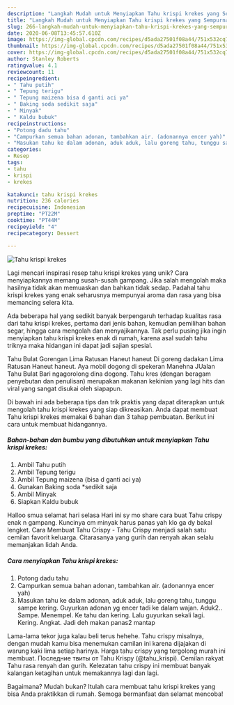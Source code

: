 ```yaml
---
description: "Langkah Mudah untuk Menyiapkan Tahu krispi krekes yang Sempurna"
title: "Langkah Mudah untuk Menyiapkan Tahu krispi krekes yang Sempurna"
slug: 266-langkah-mudah-untuk-menyiapkan-tahu-krispi-krekes-yang-sempurna
date: 2020-06-08T13:45:57.610Z
image: https://img-global.cpcdn.com/recipes/d5ada27501f08a44/751x532cq70/tahu-krispi-krekes-foto-resep-utama.jpg
thumbnail: https://img-global.cpcdn.com/recipes/d5ada27501f08a44/751x532cq70/tahu-krispi-krekes-foto-resep-utama.jpg
cover: https://img-global.cpcdn.com/recipes/d5ada27501f08a44/751x532cq70/tahu-krispi-krekes-foto-resep-utama.jpg
author: Stanley Roberts
ratingvalue: 4.1
reviewcount: 11
recipeingredient:
- " Tahu putih"
- " Tepung terigu"
- " Tepung maizena bisa d ganti aci ya"
- " Baking soda sedikit saja"
- " Minyak"
- " Kaldu bubuk"
recipeinstructions:
- "Potong dadu tahu"
- "Campurkan semua bahan adonan, tambahkan air. (adonannya encer yah)"
- "Masukan tahu ke dalam adonan, aduk aduk, lalu goreng tahu, tunggu sampe kering. Guyurkan adonan yg encer tadi ke dalam wajan. Aduk2.. Sampe. Menempel. Ke tahu dan kering. Lalu guyurkan sekali lagi. Kering. Angkat. Jadi deh makan panas2 mantap"
categories:
- Resep
tags:
- tahu
- krispi
- krekes

katakunci: tahu krispi krekes 
nutrition: 236 calories
recipecuisine: Indonesian
preptime: "PT22M"
cooktime: "PT44M"
recipeyield: "4"
recipecategory: Dessert

---
```



![Tahu krispi krekes](https://img-global.cpcdn.com/recipes/d5ada27501f08a44/751x532cq70/tahu-krispi-krekes-foto-resep-utama.jpg)

Lagi mencari inspirasi resep tahu krispi krekes yang unik? Cara menyiapkannya memang susah-susah gampang. Jika salah mengolah maka hasilnya tidak akan memuaskan dan bahkan tidak sedap. Padahal tahu krispi krekes yang enak seharusnya mempunyai aroma dan rasa yang bisa memancing selera kita.

Ada beberapa hal yang sedikit banyak berpengaruh terhadap kualitas rasa dari tahu krispi krekes, pertama dari jenis bahan, kemudian pemilihan bahan segar, hingga cara mengolah dan menyajikannya. Tak perlu pusing jika ingin menyiapkan tahu krispi krekes enak di rumah, karena asal sudah tahu triknya maka hidangan ini dapat jadi sajian spesial.

Tahu Bulat Gorengan Lima Ratusan Haneut haneut Di goreng dadakan Lima Ratusan Haneut haneut. Aya mobil dogong di spekeran Manehna JUalan Tahu Bulat Bari ngagorolong dina dogong. Tahu kres (dengan beragam penyebutan dan penulisan) merupakan makanan kekinian yang lagi hits dan viral yang sangat disukai oleh siapapun.


Di bawah ini ada beberapa tips dan trik praktis yang dapat diterapkan untuk mengolah tahu krispi krekes yang siap dikreasikan. Anda dapat membuat Tahu krispi krekes memakai 6 bahan dan 3 tahap pembuatan. Berikut ini cara untuk membuat hidangannya.

<!--inarticleads1-->

##### Bahan-bahan dan bumbu yang dibutuhkan untuk menyiapkan Tahu krispi krekes:

1. Ambil  Tahu putih
1. Ambil  Tepung terigu
1. Ambil  Tepung maizena (bisa d ganti aci ya)
1. Gunakan  Baking soda *sedikit saja
1. Ambil  Minyak
1. Siapkan  Kaldu bubuk


Halloo smua selamat hari selasa Hari ini sy mo share cara buat Tahu crispy enak n gampang. Kuncinya cm minyak harus panas yah klo ga dy bakal lengket. Cara Membuat Tahu Crispy - Tahu Crispy menjadi salah satu cemilan favorit keluarga. Citarasanya yang gurih dan renyah akan selalu memanjakan lidah Anda. 

<!--inarticleads2-->

##### Cara menyiapkan Tahu krispi krekes:

1. Potong dadu tahu
1. Campurkan semua bahan adonan, tambahkan air. (adonannya encer yah)
1. Masukan tahu ke dalam adonan, aduk aduk, lalu goreng tahu, tunggu sampe kering. Guyurkan adonan yg encer tadi ke dalam wajan. Aduk2.. Sampe. Menempel. Ke tahu dan kering. Lalu guyurkan sekali lagi. Kering. Angkat. Jadi deh makan panas2 mantap


Lama-lama tekor juga kalau beli terus hehehe. Tahu crispy misalnya, dengan mudah kamu bisa menemukan camilan ini karena dijajakan di warung kaki lima setiap harinya. Harga tahu crispy yang tergolong murah ini membuat. Последние твиты от Tahu Krispy (@tahu_krispi). Cemilan rakyat Tahu rasa renyah dan gurih. Kelezatan tahu crispy ini membuat banyak kalangan ketagihan untuk memakannya lagi dan lagi. 

Bagaimana? Mudah bukan? Itulah cara membuat tahu krispi krekes yang bisa Anda praktikkan di rumah. Semoga bermanfaat dan selamat mencoba!
